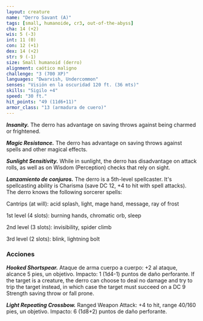 ```yaml
---
layout: creature
name: "Derro Savant (A)"
tags: [small, humanoide, cr3, out-of-the-abyss]
cha: 14 (+2)
wis: 5 (-3)
int: 11 (0)
con: 12 (+1)
dex: 14 (+2)
str: 9 (-1)
size: Small humanoid (derro)
alignment: caótico maligno
challenge: "3 (700 XP)"
languages: "Dwarvish, Undercommon"
senses: "Visión en la oscuridad 120 ft. (36 mts)"
skills: "Sigilo +4"
speed: "30 ft."
hit_points: "49 (11d6+11)"
armor_class: "13 (armadura de cuero)"
---
```


***Insanity.*** The derro has advantage on saving throws against being charmed or frightened.

***Magic Resistance.*** The derro has advantage on saving throws against spells and other magical effects.

***Sunlight Sensitivity.*** While in sunlight, the derro has disadvantage on attack rolls, as well as on Wisdom (Perception) checks that rely on sight.

***Lanzamiento de conjuros.*** The derro is a 5th-level spellcaster. It's spellcasting ability is Charisma (save DC 12, +4 to hit with spell attacks). The derro knows the following sorcerer spells:

Cantrips (at will): acid splash, light, mage hand, message, ray of frost

1st level (4 slots): burning hands, chromatic orb, sleep

2nd level (3 slots): invisibility, spider climb

3rd level (2 slots): blink, lightning bolt

### Acciones

***Hooked Shortspear.*** Ataque de arma cuerpo a cuerpo: +2 al ataque, alcance 5 pies, un objetivo. Impacto: 1 (1d4-1) puntos de daño perforante. If the target is a creature, the derro can choose to deal no damage and try to trip the target instead, in which case the target must succeed on a DC 9 Strength saving throw or fall prone.

***Light Repeating Crossbow.*** Ranged Weapon Attack: +4 to hit, range 40/160 pies, un objetivo. Impacto: 6 (1d8+2) puntos de daño perforante.